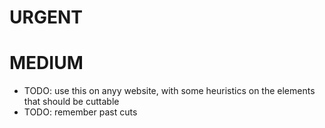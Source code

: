 
# URGENT

# MEDIUM
- TODO: use this on anyy website, with some heuristics on the elements that should be cuttable
- TODO: remember past cuts

